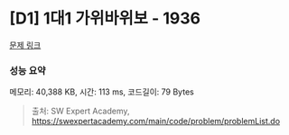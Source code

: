 # [D1] 1대1 가위바위보 - 1936 

[문제 링크](https://swexpertacademy.com/main/code/problem/problemDetail.do?contestProbId=AV5PjKXKALcDFAUq) 

### 성능 요약

메모리: 40,388 KB, 시간: 113 ms, 코드길이: 79 Bytes



> 출처: SW Expert Academy, https://swexpertacademy.com/main/code/problem/problemList.do